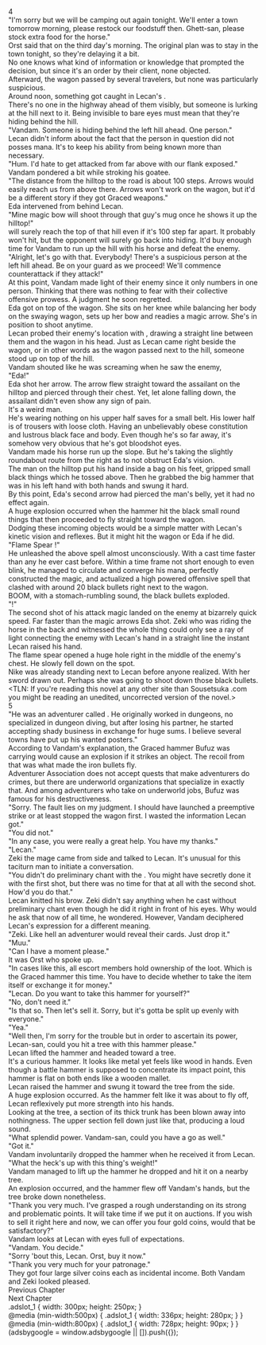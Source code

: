 4<br/>
"I'm sorry but we will be camping out again tonight. We'll enter a town tomorrow morning, please restock our foodstuff then. Ghett-san, please stock extra food for the horse."<br/>
Orst said that on the third day's morning. The original plan was to stay in the town tonight, so they're delaying it a bit.<br/>
No one knows what kind of information or knowledge that prompted the decision, but since it's an order by their client, none objected.<br/>
Afterward, the wagon passed by several travelers, but none was particularly suspicious.<br/>
Around noon, something got caught in Lecan's <Life Detection>.<br/>
There's no one in the highway ahead of them visibly, but someone is lurking at the hill next to it. Being invisible to bare eyes must mean that they're hiding behind the hill.<br/>
"Vandam. Someone is hiding behind the left hill ahead. One person."<br/>
Lecan didn't inform about the fact that the person in question did not posses mana. It's to keep his ability from being known more than necessary.<br/>
"Hum. I'd hate to get attacked from far above with our flank exposed."<br/>
Vandam pondered a bit while stroking his goatee.<br/>
"The distance from the hilltop to the road is about 100 steps. Arrows would easily reach us from above there. Arrows won't work on the wagon, but it'd be a different story if they got Graced weapons."<br/>
Eda intervened from behind Lecan.<br/>
"Mine magic bow will shoot through that guy's mug once he shows it up the hilltop!"<br/>
<Bow of Isya> will surely reach the top of that hill even if it's 100 step far apart. It probably won't hit, but the opponent will surely go back into hiding. It'd buy enough time for Vandam to run up the hill with his horse and defeat the enemy.<br/>
"Alright, let's go with that. Everybody! There's a suspicious person at the left hill ahead. Be on your guard as we proceed! We'll commence counterattack if they attack!"<br/>
At this point, Vandam made light of their enemy since it only numbers in one person. Thinking that there was nothing to fear with their collective offensive prowess. A judgment he soon regretted.<br/>
Eda got on top of the wagon. She sits on her knee while balancing her body on the swaying wagon, sets up her bow and readies a magic arrow. She's in position to shoot anytime.<br/>
Lecan probed their enemy's location with <Life Detection>, drawing a straight line between them and the wagon in his head. Just as Lecan came right beside the wagon, or in other words as the wagon passed next to the hill, someone stood up on top of the hill.<br/>
Vandam shouted like he was screaming when he saw the enemy,<br/>
"Eda!"<br/>
Eda shot her arrow. The arrow flew straight toward the assailant on the hilltop and pierced through their chest. Yet, let alone falling down, the assailant didn't even show any sign of pain.<br/>
It's a weird man.<br/>
He's wearing nothing on his upper half saves for a small belt. His lower half is of trousers with loose cloth. Having an unbelievably obese constitution and lustrous black face and body. Even though he's so far away, it's somehow very obvious that he's got bloodshot eyes.<br/>
Vandam made his horse run up the slope. But he's taking the slightly roundabout route from the right as to not obstruct Eda's vision.<br/>
The man on the hilltop put his hand inside a bag on his feet, gripped small black things which he tossed above. Then he grabbed the big hammer that was in his left hand with both hands and swung it hard.<br/>
By this point, Eda's second arrow had pierced the man's belly, yet it had no effect again.<br/>
A huge explosion occurred when the hammer hit the black small round things that then proceeded to fly straight toward the wagon.<br/>
Dodging these incoming objects would be a simple matter with Lecan's kinetic vision and reflexes. But it might hit the wagon or Eda if he did.<br/>
"Flame Spear <Bandroux>!"<br/>
He unleashed the above spell almost unconsciously. With a cast time faster than any <Flame Spear> he ever cast before. Within a time frame not short enough to even blink, he managed to circulate and converge his mana, perfectly constructed the magic, and actualized a high powered offensive spell that clashed with around 20 black bullets right next to the wagon.<br/>
BOOM, with a stomach-rumbling sound, the black bullets exploded.<br/>
"<Flame Spear>!"<br/>
The second shot of his attack magic landed on the enemy at bizarrely quick speed. Far faster than the magic arrows Eda shot. Zeki who was riding the horse in the back and witnessed the whole thing could only see a ray of light connecting the enemy with Lecan's hand in a straight line the instant Lecan raised his hand.<br/>
The flame spear opened a huge hole right in the middle of the enemy's chest. He slowly fell down on the spot.<br/>
Nike was already standing next to Lecan before anyone realized. With her sword drawn out. Perhaps she was going to shoot down those black bullets.<br/>
<TLN: If you're reading this novel at any other site than Sousetsuka .com you might be reading an unedited, uncorrected version of the novel.><br/>
5<br/>
"He was an adventurer called <Bufuz of Crushing Hammer>. He originally worked in dungeons, no specialized in dungeon diving, but after losing his partner, he started accepting shady business in exchange for huge sums. I believe several towns have put up his wanted posters."<br/>
According to Vandam's explanation, the Graced hammer Bufuz was carrying would cause an explosion if it strikes an object. The recoil from that was what made the iron bullets fly.<br/>
Adventurer Association does not accept quests that make adventurers do crimes, but there are underworld organizations that specialize in exactly that. And among adventurers who take on underworld jobs, Bufuz was famous for his destructiveness.<br/>
"Sorry. The fault lies on my judgment. I should have launched a preemptive strike or at least stopped the wagon first. I wasted the information Lecan got."<br/>
"You did not."<br/>
"In any case, you were really a great help. You have my thanks."<br/>
"Lecan."<br/>
Zeki the mage came from side and talked to Lecan. It's unusual for this taciturn man to initiate a conversation.<br/>
"You didn't do preliminary chant with the <Flame Spear>. You might have secretly done it with the first shot, but there was no time for that at all with the second shot. How'd you do that."<br/>
Lecan knitted his brow. Zeki didn't say anything when he cast <Recovery> without preliminary chant even though he did it right in front of his eyes. Why would he ask that now of all time, he wondered. However, Vandam deciphered Lecan's expression for a different meaning.<br/>
"Zeki. Like hell an adventurer would reveal their cards. Just drop it."<br/>
"Muu."<br/>
"Can I have a moment please."<br/>
It was Orst who spoke up.<br/>
"In cases like this, all escort members hold ownership of the loot. Which is the Graced hammer this time. You have to decide whether to take the item itself or exchange it for money."<br/>
"Lecan. Do you want to take this hammer for yourself?"<br/>
"No, don't need it."<br/>
"Is that so. Then let's sell it. Sorry, but it's gotta be split up evenly with everyone."<br/>
"Yea."<br/>
"Well then, I'm sorry for the trouble but in order to ascertain its power, Lecan-san, could you hit a tree with this hammer please."<br/>
Lecan lifted the hammer and headed toward a tree.<br/>
It's a curious hammer. It looks like metal yet feels like wood in hands. Even though a battle hammer is supposed to concentrate its impact point, this hammer is flat on both ends like a wooden mallet.<br/>
Lecan raised the hammer and swung it toward the tree from the side.<br/>
A huge explosion occurred. As the hammer felt like it was about to fly off, Lecan reflexively put more strength into his hands.<br/>
Looking at the tree, a section of its thick trunk has been blown away into nothingness. The upper section fell down just like that, producing a loud sound.<br/>
"What splendid power. Vandam-san, could you have a go as well."<br/>
"Got it."<br/>
Vandam involuntarily dropped the hammer when he received it from Lecan.<br/>
"What the heck's up with this thing's weight!"<br/>
Vandam managed to lift up the hammer he dropped and hit it on a nearby tree.<br/>
An explosion occurred, and the hammer flew off Vandam's hands, but the tree broke down nonetheless.<br/>
"Thank you very much. I've grasped a rough understanding on its strong and problematic points. It will take time if we put it on auctions. If you wish to sell it right here and now, we can offer you four gold coins, would that be satisfactory?"<br/>
Vandam looks at Lecan with eyes full of expectations.<br/>
"Vandam. You decide."<br/>
"Sorry 'bout this, Lecan. Orst, buy it now."<br/>
"Thank you very much for your patronage."<br/>
They got four large silver coins each as incidental income. Both Vandam and Zeki looked pleased.<br/>
Previous Chapter<br/>
Next Chapter<br/>
.adslot_1 { width: 300px; height: 250px; }<br/>
@media (min-width:500px) { .adslot_1 { width: 336px; height: 280px; } }<br/>
@media (min-width:800px) { .adslot_1 { width: 728px; height: 90px; } }<br/>
(adsbygoogle = window.adsbygoogle || []).push({});<br/>
